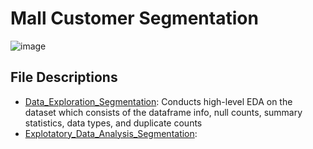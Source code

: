 # Mall Customer Segmentation
![image](https://github.com/masonlonoff/Mall_Customer_Segmentation/assets/117112918/282ace0a-2e27-4ead-b241-db366af5512c)

## File Descriptions
* [Data_Exploration_Segmentation](https://github.com/masonlonoff/Mall_Customer_Segmentation/blob/main/Data_Exploration_Segmentation.ipynb): Conducts high-level EDA on the dataset which consists of the dataframe info, null counts, summary statistics, data types, and duplicate counts
* [Explotatory_Data_Analysis_Segmentation](https://github.com/masonlonoff/Mall_Customer_Segmentation/blob/main/Exploratory_Data_Analysis_Segmentation.ipynb): 
